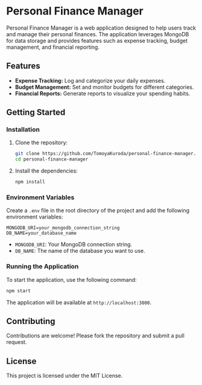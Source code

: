 # Personal Finance Manager

Personal Finance Manager is a web application designed to help users track and manage their personal finances. The application leverages MongoDB for data storage and provides features such as expense tracking, budget management, and financial reporting.

## Features

- **Expense Tracking:** Log and categorize your daily expenses.
- **Budget Management:** Set and monitor budgets for different categories.
- **Financial Reports:** Generate reports to visualize your spending habits.

## Getting Started

### Installation

1. Clone the repository:

   ```bash
   git clone https://github.com/TomoyaKuroda/personal-finance-manager.git
   cd personal-finance-manager
   ```

2. Install the dependencies:

   ```bash
   npm install
   ```

### Environment Variables

Create a `.env` file in the root directory of the project and add the following environment variables:

```plaintext
MONGODB_URI=your_mongodb_connection_string
DB_NAME=your_database_name
```

- `MONGODB_URI`: Your MongoDB connection string.
- `DB_NAME`: The name of the database you want to use.

### Running the Application

To start the application, use the following command:

```bash
npm start
```

The application will be available at `http://localhost:3000`.

## Contributing

Contributions are welcome! Please fork the repository and submit a pull request.

## License

This project is licensed under the MIT License.